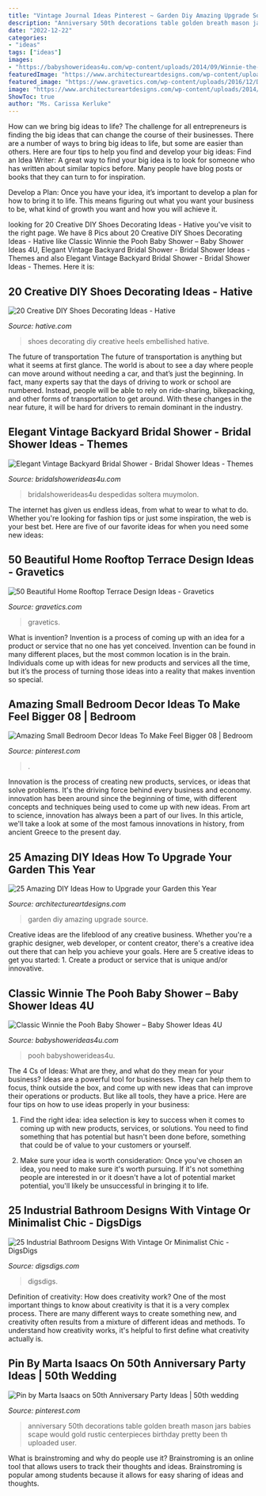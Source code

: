 ```yaml
---
title: "Vintage Journal Ideas Pinterest ~ Garden Diy Amazing Upgrade Source"
description: "Anniversary 50th decorations table golden breath mason jars babies scape would gold rustic centerpieces birthday pretty been th uploaded user"
date: "2022-12-22"
categories:
- "ideas"
tags: ["ideas"]
images:
- "https://babyshowerideas4u.com/wp-content/uploads/2014/09/Winnie-the-Pooh-Baby-Shower-25.jpg"
featuredImage: "https://www.architectureartdesigns.com/wp-content/uploads/2014/02/1140.jpg"
featured_image: "https://www.gravetics.com/wp-content/uploads/2016/12/Decorating-ideas-for-innovative-design-modern-terrace.jpg"
image: "https://www.architectureartdesigns.com/wp-content/uploads/2014/02/1140.jpg"
ShowToc: true
author: "Ms. Carissa Kerluke"
---
```



How can we bring big ideas to life?
The challenge for all entrepreneurs is finding the big ideas that can change the course of their businesses. There are a number of ways to bring big ideas to life, but some are easier than others. Here are four tips to help you find and develop your big ideas:
Find an Idea Writer: A great way to find your big idea is to look for someone who has written about similar topics before. Many people have blog posts or books that they can turn to for inspiration.

Develop a Plan: Once you have your idea, it’s important to develop a plan for how to bring it to life. This means figuring out what you want your business to be, what kind of growth you want and how you will achieve it.

	

		
looking for 20 Creative DIY Shoes Decorating Ideas - Hative you've visit to the right page. We have 8 Pics about 20 Creative DIY Shoes Decorating Ideas - Hative like Classic Winnie the Pooh Baby Shower – Baby Shower Ideas 4U, Elegant Vintage Backyard Bridal Shower - Bridal Shower Ideas - Themes and also Elegant Vintage Backyard Bridal Shower - Bridal Shower Ideas - Themes. Here it is:
		
    
## 20 Creative DIY Shoes Decorating Ideas - Hative

<img loading=lazy src="https://hative.com/wp-content/uploads/2014/07/shoes-decorating-ideas/5-shoes-decorating-ideas.jpg" onerror="this.onerror=null;this.src='https://tse3.mm.bing.net/th?id=OIP.N7upWIsL-3jTUPauLNHZKQHaGY&amp;pid=15.1';" alt="20 Creative DIY Shoes Decorating Ideas - Hative">

_Source: hative.com_

>shoes decorating diy creative heels embellished hative. 

	

The future of transportation
The future of transportation is anything but what it seems at first glance. The world is about to see a day where people can move around without needing a car, and that’s just the beginning. In fact, many experts say that the days of driving to work or school are numbered. Instead, people will be able to rely on ride-sharing, bikepacking, and other forms of transportation to get around. With these changes in the near future, it will be hard for drivers to remain dominant in the industry.

    
## Elegant Vintage Backyard Bridal Shower - Bridal Shower Ideas - Themes

<img loading=lazy src="https://www.bridalshowerideas4u.com/wp-content/uploads/2016/04/Elegant-Vintage-Backyard-Bridal-Shower-Outdoor-Venue.jpg" onerror="this.onerror=null;this.src='https://tse2.mm.bing.net/th?id=OIP.mCzmLB2DBFP7OfDH1SoPrQHaJ3&amp;pid=15.1';" alt="Elegant Vintage Backyard Bridal Shower - Bridal Shower Ideas - Themes">

_Source: bridalshowerideas4u.com_

>bridalshowerideas4u despedidas soltera muymolon. 

	

The internet has given us endless ideas, from what to wear to what to do. Whether you're looking for fashion tips or just some inspiration, the web is your best bet. Here are five of our favorite ideas for when you need some new ideas: 

    
## 50 Beautiful Home Rooftop Terrace Design Ideas - Gravetics

<img loading=lazy src="https://www.gravetics.com/wp-content/uploads/2016/12/Decorating-ideas-for-innovative-design-modern-terrace.jpg" onerror="this.onerror=null;this.src='https://tse4.mm.bing.net/th?id=OIP.RnuK7uVdNfwSiwTP6L0oOgHaLJ&amp;pid=15.1';" alt="50 Beautiful Home Rooftop Terrace Design Ideas - Gravetics">

_Source: gravetics.com_

>gravetics. 

	

What is invention?
Invention is a process of coming up with an idea for a product or service that no one has yet conceived. Invention can be found in many different places, but the most common location is in the brain. Individuals come up with ideas for new products and services all the time, but it’s the process of turning those ideas into a reality that makes invention so special.

    
## Amazing Small Bedroom Decor Ideas To Make Feel Bigger 08 | Bedroom

<img loading=lazy src="https://i.pinimg.com/736x/b0/46/03/b04603dd43cfa64dc08203ba5cc42c98.jpg" onerror="this.onerror=null;this.src='https://tse3.mm.bing.net/th?id=OIP.jyEbfxEQMKql4TrVqSz8owHaLH&amp;pid=15.1';" alt="Amazing Small Bedroom Decor Ideas To Make Feel Bigger 08 | Bedroom">

_Source: pinterest.com_

>. 

	

Innovation is the process of creating new products, services, or ideas that solve problems. It's the driving force behind every business and economy. innovation has been around since the beginning of time, with different concepts and techniques being used to come up with new ideas. From art to science, innovation has always been a part of our lives. In this article, we'll take a look at some of the most famous innovations in history, from ancient Greece to the present day.

    
## 25 Amazing DIY Ideas How To Upgrade Your Garden This Year

<img loading=lazy src="https://www.architectureartdesigns.com/wp-content/uploads/2014/02/1140.jpg" onerror="this.onerror=null;this.src='https://tse3.mm.bing.net/th?id=OIP.yzGUr_6P5i9dGxIEIh_HdwAAAA&amp;pid=15.1';" alt="25 Amazing DIY Ideas How to Upgrade your Garden this Year">

_Source: architectureartdesigns.com_

>garden diy amazing upgrade source. 

	

Creative ideas are the lifeblood of any creative business. Whether you're a graphic designer, web developer, or content creator, there's a creative idea out there that can help you achieve your goals. Here are 5 creative ideas to get you started: 1. Create a product or service that is unique and/or innovative.

    
## Classic Winnie The Pooh Baby Shower – Baby Shower Ideas 4U

<img loading=lazy src="https://babyshowerideas4u.com/wp-content/uploads/2014/09/Winnie-the-Pooh-Baby-Shower-25.jpg" onerror="this.onerror=null;this.src='https://tse2.mm.bing.net/th?id=OIP.CxaXoIetyZP9tbBZ6aJ7_AHaLH&amp;pid=15.1';" alt="Classic Winnie the Pooh Baby Shower – Baby Shower Ideas 4U">

_Source: babyshowerideas4u.com_

>pooh babyshowerideas4u. 

	

The 4 Cs of Ideas: What are they, and what do they mean for your business?
Ideas are a powerful tool for businesses. They can help them to focus, think outside the box, and come up with new ideas that can improve their operations or products. But like all tools, they have a price. Here are four tips on how to use ideas properly in your business:
1. Find the right idea: idea selection is key to success when it comes to coming up with new products, services, or solutions. You need to find something that has potential but hasn't been done before, something that could be of value to your customers or yourself.

2. Make sure your idea is worth consideration: Once you've chosen an idea, you need to make sure it's worth pursuing. If it's not something people are interested in or it doesn't have a lot of potential market potential, you'll likely be unsuccessful in bringing it to life.

    
## 25 Industrial Bathroom Designs With Vintage Or Minimalist Chic - DigsDigs

<img loading=lazy src="https://www.digsdigs.com/photos/striking-industrial-bathroom-designs-25.jpg" onerror="this.onerror=null;this.src='https://tse1.mm.bing.net/th?id=OIP.B0fN0g9fs3P-pmISf_WvFwHaNK&amp;pid=15.1';" alt="25 Industrial Bathroom Designs With Vintage Or Minimalist Chic - DigsDigs">

_Source: digsdigs.com_

>digsdigs. 

	

Definition of creativity: How does creativity work?
One of the most important things to know about creativity is that it is a very complex process. There are many different ways to create something new, and creativity often results from a mixture of different ideas and methods. To understand how creativity works, it's helpful to first define what creativity actually is.

    
## Pin By Marta Isaacs On 50th Anniversary Party Ideas | 50th Wedding

<img loading=lazy src="https://i.pinimg.com/736x/78/9d/19/789d19fe55d97f8baa85e3003884096d.jpg" onerror="this.onerror=null;this.src='https://tse2.mm.bing.net/th?id=OIP.dBEi9eipHscy6Tsh7fftmwHaJ3&amp;pid=15.1';" alt="Pin by Marta Isaacs on 50th Anniversary Party Ideas | 50th wedding">

_Source: pinterest.com_

>anniversary 50th decorations table golden breath mason jars babies scape would gold rustic centerpieces birthday pretty been th uploaded user. 

	

What is brainstroming and why do people use it?
Brainstroming is an online tool that allows users to track their thoughts and ideas. Brainstroming is popular among students because it allows for easy sharing of ideas and thoughts.

